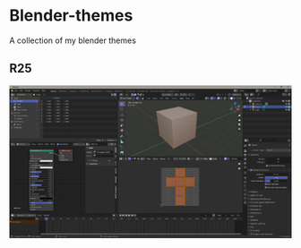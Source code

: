 # Blender-themes
A collection of my blender themes

## R25

![r25](https://raw.githubusercontent.com/xdanielc/Blender-themes/main/r25.png)

